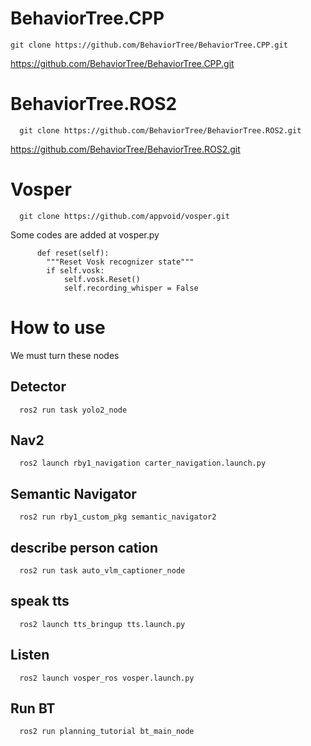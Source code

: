 # BehaviorTree.CPP

```
git clone https://github.com/BehaviorTree/BehaviorTree.CPP.git
```


https://github.com/BehaviorTree/BehaviorTree.CPP.git

# BehaviorTree.ROS2
```
  git clone https://github.com/BehaviorTree/BehaviorTree.ROS2.git
```

https://github.com/BehaviorTree/BehaviorTree.ROS2.git

# Vosper 
```
  git clone https://github.com/appvoid/vosper.git
```
Some codes are added at vosper.py 

```
      def reset(self):
        """Reset Vosk recognizer state"""
        if self.vosk:
            self.vosk.Reset()
            self.recording_whisper = False
```


# How to use

We must turn these nodes

## Detector

```
  ros2 run task yolo2_node
```

## Nav2

```
  ros2 launch rby1_navigation carter_navigation.launch.py
```

## Semantic Navigator

```
  ros2 run rby1_custom_pkg semantic_navigator2
```

## describe person cation

```
  ros2 run task auto_vlm_captioner_node
```

## speak tts

```
  ros2 launch tts_bringup tts.launch.py
```

## Listen 

```
  ros2 launch vosper_ros vosper.launch.py
```

## Run BT

```
  ros2 run planning_tutorial bt_main_node
```


